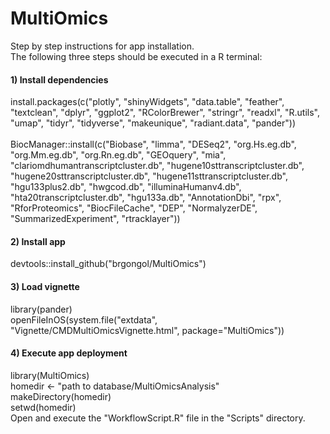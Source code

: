 # MultiOmics

Step by step instructions for app installation. <br> 
The following three steps should be executed in a R terminal: <br> 

#### 1) Install dependencies
install.packages(c("plotly", "shinyWidgets", "data.table", "feather", "textclean", "dplyr", "ggplot2", "RColorBrewer", "stringr", "readxl", "R.utils", "umap", "tidyr", "tidyverse", "makeunique", "radiant.data", "pander")) <br> 
 <br> 
BiocManager::install(c("Biobase", "limma", "DESeq2", "org.Hs.eg.db", "org.Mm.eg.db", "org.Rn.eg.db", "GEOquery", "mia", "clariomdhumantranscriptcluster.db", "hugene10sttranscriptcluster.db", "hugene20sttranscriptcluster.db", "hugene11sttranscriptcluster.db", "hgu133plus2.db", "hwgcod.db", "illuminaHumanv4.db", "hta20transcriptcluster.db", "hgu133a.db", "AnnotationDbi", "rpx", "RforProteomics", "BiocFileCache", "DEP", "NormalyzerDE", "SummarizedExperiment", "rtracklayer")) <br> 

#### 2) Install app
devtools::install_github("brgongol/MultiOmics") <br> 

#### 3) Load vignette
library(pander) <br>
openFileInOS(system.file("extdata", "Vignette/CMDMultiOmicsVignette.html", package="MultiOmics")) <br>

#### 4) Execute app deployment
library(MultiOmics) <br> 
homedir <- "path to database/MultiOmicsAnalysis" <br> 
makeDirectory(homedir) <br> 
setwd(homedir) <br> 
Open and execute the "WorkflowScript.R" file in the "Scripts" directory. <br> 

